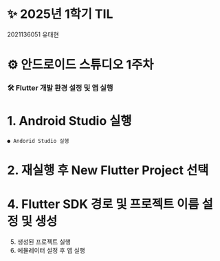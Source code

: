 # ✨ 2025년 1학기 TIL
2021136051 유태현

# ⚙ 안드로이드 스튜디오 1주차
### 🛠️ Flutter 개발 환경 설정 및 앱 실행
# 1. Android Studio 실행
    ● Andorid Studio 실행
# 2. 재실행 후 New Flutter Project 선택
# 4. Flutter SDK 경로 및 프로젝트 이름 설정 및 생성
5. 생성된 프로젝트 실행
6. 에뮬레이터 설정 후 앱 실행
